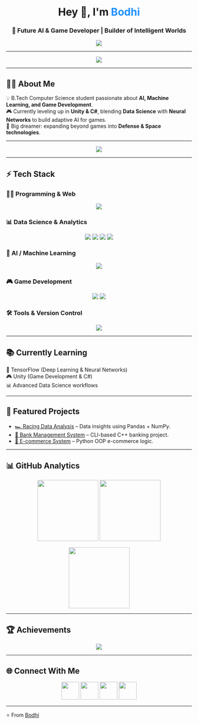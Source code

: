 <!-- Profile Header -->
<h1 align="center">Hey 👋, I'm <span style="color:#1E90FF;">Bodhi</span></h1>
<h3 align="center">🚀 Future AI & Game Developer | Builder of Intelligent Worlds</h3>

<p align="center">
  <img src="https://readme-typing-svg.herokuapp.com?size=22&duration=3000&color=F97316&center=true&vCenter=true&width=600&lines=AI+%7C+Game+Development+%7C+Innovation;Always+Learning+Always+Executing;Building+Tomorrow+Today+⚡" />
</p>

---

<p align="center">
  <img src="https://quotes-github-readme.vercel.app/api?type=horizontal&theme=radical" />
</p>

---

## 🧑‍💻 About Me
💡 B.Tech Computer Science student passionate about **AI, Machine Learning, and Game Development**.  
🎮 Currently leveling up in **Unity & C#**, blending **Data Science** with **Neural Networks** to build adaptive AI for games.  
🌌 Big dreamer: expanding beyond games into **Defense & Space technologies**.  

---

<p align="center">
  <img src="https://img.shields.io/badge/Technology_is_the_most_powerful_weapon-8A2BE2?style=for-the-badge&logoColor=white" />
</p>

---

## ⚡ Tech Stack

### 👨‍💻 Programming & Web
<p align="center">
  <img src="https://skillicons.dev/icons?i=python,cpp,cs,html,css,js" />
</p>

### 📊 Data Science & Analytics
<p align="center">
  <img src="https://img.shields.io/badge/NumPy-013243?style=for-the-badge&logo=numpy&logoColor=white" />
  <img src="https://img.shields.io/badge/Pandas-150458?style=for-the-badge&logo=pandas&logoColor=white" />
  <img src="https://img.shields.io/badge/Matplotlib-11557c?style=for-the-badge&logo=plotly&logoColor=white" />
  <img src="https://img.shields.io/badge/Seaborn-4C78A8?style=for-the-badge&logo=plotly&logoColor=white" />
</p>

### 🤖 AI / Machine Learning
<p align="center">
  <img src="https://skillicons.dev/icons?i=tensorflow" />
</p>

### 🎮 Game Development
<p align="center">
  <img src="https://skillicons.dev/icons?i=unity" />
  <img src="https://skillicons.dev/icons?i=cs" />
</p>

### 🛠 Tools & Version Control
<p align="center">
  <img src="https://skillicons.dev/icons?i=git,github" />
</p>


---

## 📚 Currently Learning
🚀 TensorFlow (Deep Learning & Neural Networks)  
🎮 Unity (Game Development & C#)  
📊 Advanced Data Science workflows  

---

## 🚀 Featured Projects
- [🏎️ Racing Data Analysis](https://github.com/tiwaribodhi/racing-data-analysis) – Data insights using Pandas + NumPy.  
- [🏦 Bank Management System](https://github.com/tiwaribodhi/bank-management) – CLI-based C++ banking project.  
- [🛒 E-commerce System](https://github.com/tiwaribodhi/ecommerce-system) – Python OOP e-commerce logic.  

---

## 📊 GitHub Analytics
<p align="center">
  <img src="https://github-readme-stats-sigma-five.vercel.app/api?username=tiwaribodhi&show_icons=true&theme=tokyonight&hide_border=true" height="165"/>
  <img src="https://github-readme-stats-sigma-five.vercel.app/api/top-langs/?username=tiwaribodhi&layout=compact&theme=tokyonight&hide_border=true" height="165"/>
</p>

<p align="center">
  <img src="https://github-readme-streak-stats-eight.vercel.app?user=tiwaribodhi&theme=tokyonight&hide_border=true" height="165"/>
</p>

---

## 🏆 Achievements
<p align="center">
  <img src="https://github-profile-trophy.vercel.app/?username=tiwaribodhi&theme=onestar&no-frame=true&margin-w=15&row=1&column=6" />
</p>

---

## 🌐 Connect With Me
<p align="center">
  <a href="https://www.linkedin.com/in/bodhisatva-tiwari"><img src="https://skillicons.dev/icons?i=linkedin" width="48"/></a>
  <a href="https://x.com/BodhiTiwari"><img src="https://skillicons.dev/icons?i=twitter" width="48"/></a>
  <a href="mailto:bodhisatvatiwari@gmail.com"><img src="https://skillicons.dev/icons?i=gmail" width="48"/></a>
  <a href="https://instagram.com/tiwari_bodhi"><img src="https://skillicons.dev/icons?i=instagram" width="48"/></a>
</p>

---

⭐ From [Bodhi](https://github.com/tiwaribodhi)
